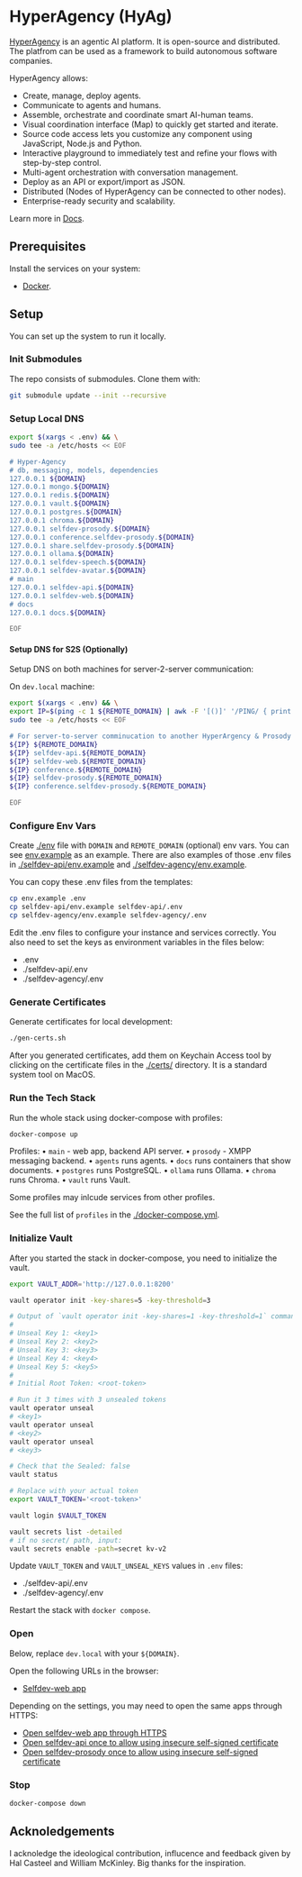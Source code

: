 # HyperAgency (HyAg)

[HyperAgency](https://hyag.org/) is an agentic AI platform. It is open-source and distributed. The platfrom can be used as a framework to build autonomous software companies.

HyperAgency allows:
* Create, manage, deploy agents.
* Communicate to agents and humans.
* Assemble, orchestrate and coordinate smart AI-human teams.
* Visual coordination interface (Map) to quickly get started and iterate.
* Source code access lets you customize any component using JavaScript, Node.js and Python.
* Interactive playground to immediately test and refine your flows with step-by-step control.
* Multi-agent orchestration with conversation management.
* Deploy as an API or export/import as JSON.
* Distributed (Nodes of HyperAgency can be connected to other nodes).
* Enterprise-ready security and scalability.

Learn more in [Docs](https://docs.hyag.org/).

## Prerequisites

Install the services on your system:
* [Docker](https://www.docker.com/).

## Setup

You can set up the system to run it locally.

### Init Submodules

The repo consists of submodules. Clone them with:

```bash
git submodule update --init --recursive
```

### Setup Local DNS

```bash
export $(xargs < .env) && \
sudo tee -a /etc/hosts << EOF

# Hyper-Agency
# db, messaging, models, dependencies
127.0.0.1 ${DOMAIN}
127.0.0.1 mongo.${DOMAIN}
127.0.0.1 redis.${DOMAIN}
127.0.0.1 vault.${DOMAIN}
127.0.0.1 postgres.${DOMAIN}
127.0.0.1 chroma.${DOMAIN}
127.0.0.1 selfdev-prosody.${DOMAIN}
127.0.0.1 conference.selfdev-prosody.${DOMAIN}
127.0.0.1 share.selfdev-prosody.${DOMAIN}
127.0.0.1 ollama.${DOMAIN}
127.0.0.1 selfdev-speech.${DOMAIN}
127.0.0.1 selfdev-avatar.${DOMAIN}
# main
127.0.0.1 selfdev-api.${DOMAIN}
127.0.0.1 selfdev-web.${DOMAIN}
# docs
127.0.0.1 docs.${DOMAIN}

EOF
```

#### Setup DNS for S2S (Optionally)

Setup DNS on both machines for server-2-server communication:

On `dev.local` machine:
```bash
export $(xargs < .env) && \
export IP=$(ping -c 1 ${REMOTE_DOMAIN} | awk -F '[()]' '/PING/ { print $2 }') && \
sudo tee -a /etc/hosts << EOF

# For server-to-server comminucation to another HyperArgency & Prosody XMMP
${IP} ${REMOTE_DOMAIN}
${IP} selfdev-api.${REMOTE_DOMAIN}
${IP} selfdev-web.${REMOTE_DOMAIN}
${IP} conference.${REMOTE_DOMAIN}
${IP} selfdev-prosody.${REMOTE_DOMAIN}
${IP} conference.selfdev-prosody.${REMOTE_DOMAIN}

EOF
```

### Configure Env Vars

Create [./env](./.env) file with `DOMAIN` and `REMOTE_DOMAIN` (optional) env vars. You can see [env.example](./env.example) as an example. There are also examples of those .env files in [./selfdev-api/env.example](./selfdev-api/env.example) and [./selfdev-agency/env.example](./selfdev-agency/env.example). 

You can copy these .env files from the templates:
```bash
cp env.example .env
cp selfdev-api/env.example selfdev-api/.env
cp selfdev-agency/env.example selfdev-agency/.env
```

Edit the .env files to configure your instance and services correctly. You also need to set the keys as environment variables in the files below:

- .env
- ./selfdev-api/.env
- ./selfdev-agency/.env

### Generate Certificates

Generate certificates for local development:

```bash
./gen-certs.sh
```

After you generated certificates, add them on Keychain Access tool by clicking on the certificate files in the [./certs/](./certs/) directory. It is a standard system tool on MacOS.

### Run the Tech Stack

Run the whole stack using docker-compose with profiles:

```bash
docker-compose up
```

Profiles:
• `main` - web app, backend API server.
• `prosody` - XMPP messaging backend.
• `agents` runs agents.
• `docs` runs containers that show documents.
• `postgres` runs PostgreSQL.
• `ollama` runs Ollama.
• `chroma` runs Chroma.
• `vault` runs Vault.

Some profiles may inlcude services from other profiles.

See the full list of `profiles` in the [./docker-compose.yml](./docker-compose.yml).

### Initialize Vault

After you started the stack in docker-compose, you need to initialize the vault.

```bash
export VAULT_ADDR='http://127.0.0.1:8200'

vault operator init -key-shares=5 -key-threshold=3

# Output of `vault operator init -key-shares=1 -key-threshold=1` command:
#
# Unseal Key 1: <key1>
# Unseal Key 2: <key2>
# Unseal Key 3: <key3>
# Unseal Key 4: <key4>
# Unseal Key 5: <key5>
#
# Initial Root Token: <root-token>

# Run it 3 times with 3 unsealed tokens
vault operator unseal
# <key1>
vault operator unseal
# <key2>
vault operator unseal
# <key3>

# Check that the Sealed: false
vault status

# Replace with your actual token
export VAULT_TOKEN='<root-token>'

vault login $VAULT_TOKEN

vault secrets list -detailed
# if no secret/ path, input:
vault secrets enable -path=secret kv-v2
```

Update `VAULT_TOKEN` and `VAULT_UNSEAL_KEYS` values in `.env` files:
- ./selfdev-api/.env
- ./selfdev-agency/.env

Restart the stack with `docker compose`.

### Open

Below, replace `dev.local` with your `${DOMAIN}`.

Open the following URLs in the browser:

* [Selfdev-web app](http://selfdev-web.dev.local:3690/)

Depending on the settings, you may need to open the same apps through HTTPS:

* [Open selfdev-web app through HTTPS](https://selfdev-web.dev.local:3690/)
* [Open selfdev-api once to allow using insecure self-signed certificate](https://selfdev-api.dev.local:6369)
* [Open selfdev-prosody once to allow using insecure self-signed certificate](https://selfdev-prosody.dev.local:5281/conversejs/)

### Stop

```bash
docker-compose down
```

## Acknoledgements

I acknoledge the ideological contribution, influcence and feedback given by Hal Casteel and William McKinley. Big thanks for the inspiration.
